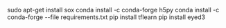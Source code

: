 sudo apt-get install sox
conda install -c conda-forge h5py
conda install -c conda-forge --file requirements.txt
pip install tflearn
pip install eyed3
